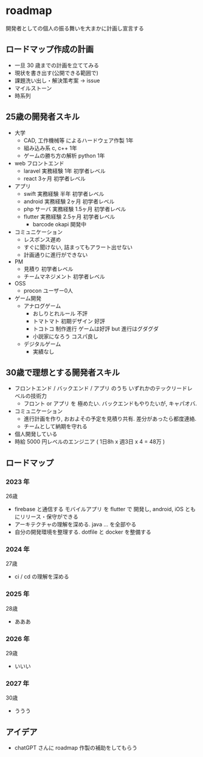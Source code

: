 # roadmap
開発者としての個人の振る舞いを大まかに計画し宣言する

## ロードマップ作成の計画

- 一旦 30 歳までの計画を立ててみる
- 現状を書き出す(公開できる範囲で)
- 課題洗い出し・解決策考案 → issue
- マイルストーン
- 時系列

## 25歳の開発者スキル

- 大学
    - CAD, 工作機械等 によるハードウェア作製 1年
    - 組み込み系 c, c++ 1年
    - ゲームの勝ち方の解析 python 1年
- web フロントエンド
    - laravel 実務経験 1年 初学者レベル
    - react 3ヶ月 初学者レベル
- アプリ
    - swift 実務経験 半年 初学者レベル
    - android 実務経験 2ヶ月 初学者レベル
    - php サーバ 実務経験 1.5ヶ月 初学者レベル
    - flutter 実務経験 2.5ヶ月 初学者レベル
        - barcode okapi 開発中
- コミュニケーション
    - レスポンス遅め
    - すぐに聞けない, 詰まってもアラート出せない
    - 計画通りに進行ができない
- PM
    - 見積り 初学者レベル
    - チームマネジメント 初学者レベル
- OSS
    - procon ユーザー0人
- ゲーム開発
    - アナログゲーム
        - おしりとれルール 不評
        - トマトマト 初期デザイン 好評
        - トコトコ 制作進行 ゲームは好評 but 進行はグダグダ
        - 小説家になろう コスパ良し
    - デジタルゲーム
        - 実績なし

## 30歳で理想とする開発者スキル

- フロントエンド / バックエンド / アプリ のうち いずれかのテックリードレベルの技術力
    - フロント or アプリ を 極めたい. バックエンドもやりたいが, キャパオバ.
- コミュニケーション
    - 進行計画を作り, おおよその予定を見積り共有. 差分があったら都度連絡.
    - チームとして納期を守れる
- 個人開発している
- 時給 5000 円レベルのエンジニア ( 1日8h x 週3日 x 4 = 48万 ) 

## ロードマップ

### 2023 年

26歳

- firebase と通信する モバイルアプリ を flutter で 開発し, android, iOS ともにリリース・保守ができる
- アーキテクチャの理解を深める. java ... を全部やる
- 自分の開発環境を整理する. dotfile と docker を整備する

### 2024 年

27歳

- ci / cd の理解を深める

### 2025 年

28歳

- あああ

### 2026 年

29歳

- いいい

### 2027 年

30歳

- ううう

## アイデア

- chatGPT さんに roadmap 作製の補助をしてもらう
